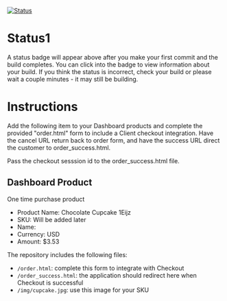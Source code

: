 [![Status](https://img.shields.io/badge/status-BUILDING%20COMMIT:%20c916bf60520ea90c3ee8d0fe595c78f6e57d2780-yellow.svg)](https://github.com/crowdbotics-challenges/bakery_scaffold_3nTe8CBscAT6fNn9/commit/c916bf60520ea90c3ee8d0fe595c78f6e57d2780)


# Status1

A status badge will appear above after you make your first commit and the build completes. You can click into the badge to view information about your build. If you think the status is incorrect, check your build or please wait a couple minutes - it may still be building.

# Instructions

Add the following item to your Dashboard products and complete the provided "order.html" form to include a Client checkout integration. Have the cancel URL return back to order form, and have the success URL direct the customer to order_success.html.

Pass the checkout sesssion id to the order_success.html file.

## Dashboard Product
One time purchase product
* Product Name: Chocolate Cupcake 1Eijz
* SKU: Will be added later
* Name: 
* Currency: USD
* Amount: $3.53

The repository includes the following files:
* `/order.html`: complete this form to integrate with Checkout
* `/order_success.html`: the application should redirect here when Checkout is successful
* `/img/cupcake.jpg`: use this image for your SKU
